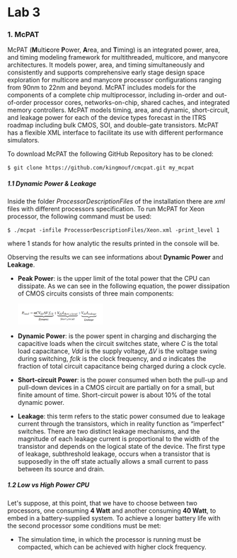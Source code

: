 # Lab 3

### 1. McPAT

McPAT (**M**ulti**c**ore **P**ower, **A**rea, and **T**iming) is an integrated power, area, and timing modeling framework for multithreaded, multicore, and manycore architectures. It models power, area, and timing simultaneously and consistently and supports comprehensive early stage design space exploration for multicore and manycore processor configurations ranging from 90nm to 22nm and beyond. McPAT includes models for the components of a complete chip multiprocessor, including in-order and out-of-order processor cores, networks-on-chip, shared caches, and integrated memory controllers. McPAT models timing, area, and dynamic, short-circuit, and leakage power for each of the device types forecast in the ITRS roadmap including bulk CMOS, SOI, and double-gate transistors. McPAT has a flexible XML interface to facilitate its use with different performance simulators.

To download McPAT the following GitHub Repository has to be cloned:

```
$ git clone https://github.com/kingmouf/cmcpat.git my_mcpat
```



##### 1.1 Dynamic Power & Leakage

Inside the folder *ProcessorDescriptionFiles* of the installation there are *xml* files with different processors specification. To run McPAT for Xeon processor, the following command must be used:

```
$ ./mcpat -infile ProcessorDescriptionFiles/Xeon.xml -print_level 1
```

where 1 stands for how analytic the results printed in the console will be.

Observing the results we can see informations about **Dynamic Power** and **Leakage**.

- **Peak Power**: is the upper limit of the total power that the CPU can dissipate. As we can see in the following equation, the power dissipation of CMOS circuits consists of three main components:

  <p allign = 'left'>
      <img src = 'images/power.png' width = '40%'>
  </p>

- **Dynamic Power**: is the power spent in charging and discharging the capacitive loads when the circuit switches state, where *C* is the total load capacitance, *Vdd* is the supply voltage, *∆V* is the voltage swing during switching, *fclk* is the clock frequency, and *α* indicates the fraction of total circuit capacitance being charged during a clock cycle.

- **Short-circuit Power**: is the power consumed when both the pull-up and pull-down devices in a CMOS circuit are partially on for a small, but finite amount of time. Short-circuit power is about 10% of the total dynamic power.

- **Leakage**: this term refers to the static power consumed due to leakage current through the transistors, which in reality function as “imperfect” switches. There are two distinct leakage mechanisms, and the magnitude of each leakage current is proportional to the width of the transistor and depends on the logical state of the device. The first type of leakage, subthreshold leakage, occurs when a transistor that is supposedly in the off state actually allows a small current to pass between its source and drain. 



##### 1.2 Low vs High Power CPU

Let's suppose, at this point, that we have to choose between two processors, one consuming **4 Watt** and another consuming **40 Watt**, to embed in a battery-supplied system. To achieve a longer battery life with the second processor some conditions must be met:

- The simulation time, in which the processor is running must be compacted, which can be achieved with higher clock frequency.

